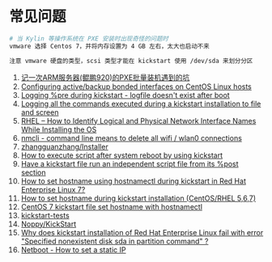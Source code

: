 # 常见问题

```sh
# 当 Kylin 等操作系统在 PXE 安装时出现奇怪的问题时
vmware 选择 Centos 7，并将内存设置为 4 GB 左右，太大也启动不来

注意 vmware 硬盘的类型，scsi 类型才能在 kickstart 使用 /dev/sda 来划分分区
```

1. [记一次ARM服务器(鲲鹏920)的PXE批量装机遇到的坑](https://zhuanlan.zhihu.com/p/455658471)
2. [Configuring active/backup bonded interfaces on CentOS Linux hosts](https://prefetch.net/blog/2009/04/11/configuring-activebackup-bonded-interfaces-on-centos-linux-hosts/)
3. [Logging %pre during kickstart - logfile doesn't exist after boot](https://unix.stackexchange.com/questions/78388/logging-pre-during-kickstart-logfile-doesnt-exist-after-boot)
4. [Logging all the commands executed during a kickstart installation to file and screen](https://serverfault.com/questions/256305/logging-all-the-commands-executed-during-a-kickstart-installation-to-file-and-sc)
5. [RHEL – How to Identify Logical and Physical Network Interface Names While Installing the OS](https://docs.oracle.com/cd/E19902-01/html/821-1367/gjtlm.html)
6. [nmcli - command line means to delete all wifi / wlan0 connections](https://unix.stackexchange.com/questions/665360/nmcli-command-line-means-to-delete-all-wifi-wlan0-connections)
7. [zhangguanzhang/Installer](https://github.com/zhangguanzhang/Installer)
8. [How to execute script after system reboot by using kickstart](https://stackoverflow.com/questions/31023115/how-to-execute-script-after-system-reboot-by-using-kickstart)
9. [Have a kickstart file run an independent script file from its %post section](https://serverfault.com/questions/978639/have-a-kickstart-file-run-an-independent-script-file-from-its-post-section)
10. [How to set hostname using hostnamectl during kickstart in Red Hat Enterprise Linux 7?](https://access.redhat.com/solutions/1452273)
11. [How to set hostname during kickstart installation (CentOS/RHEL 5,6,7)](https://www.thegeeksearch.com/how-to-set-hostname-during-kickstart-installation-centos-rhel-567/)
12. [CentOS 7 kickstart file set hostname with hostnamectl](https://stackoverflow.com/questions/69921541/centos-7-kickstart-file-set-hostname-with-hostnamectl)
13. [kickstart-tests](https://github.com/rhinstaller/kickstart-tests)
14. [Noppy/KickStart](https://github.com/Noppy/KickStart)
15. [Why does kickstart installation of Red Hat Enterprise Linux fail with error "Specified nonexistent disk sda in partition command" ?](https://access.redhat.com/solutions/47021)
16. [Netboot - How to set a static IP](https://unix.stackexchange.com/questions/37394/netboot-how-to-set-a-static-ip)
